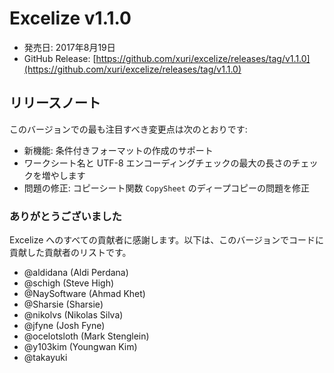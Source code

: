 # Excelize v1.1.0

* 発売日: 2017年8月19日
* GitHub Release: [https://github.com/xuri/excelize/releases/tag/v1.1.0](https://github.com/xuri/excelize/releases/tag/v1.1.0)

## リリースノート

このバージョンでの最も注目すべき変更点は次のとおりです:

* 新機能: 条件付きフォーマットの作成のサポート
* ワークシート名と UTF-8 エンコーディングチェックの最大の長さのチェックを増やします
* 問題の修正: コピーシート関数 `CopySheet` のディープコピーの問題を修正

### ありがとうございました

Excelize へのすべての貢献者に感謝します。以下は、このバージョンでコードに貢献した貢献者のリストです。

* @aldidana (Aldi Perdana)
* @schigh (Steve High)
* @NaySoftware (Ahmad Khet)
* @Sharsie (Sharsie)
* @nikolvs (Nikolas Silva)
* @jfyne (Josh Fyne)
* @ocelotsloth (Mark Stenglein)
* @y103kim (Youngwan Kim)
* @takayuki

